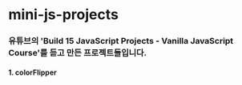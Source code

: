 # mini-js-projects
### 유튜브의 'Build 15 JavaScript Projects - Vanilla JavaScript Course'를 듣고 만든 프로젝트들입니다.

#### 1. colorFlipper

